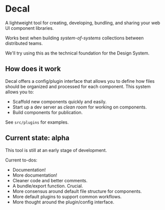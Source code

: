 # Decal

A lightweight tool for creating, developing, bundling, and sharing your web UI component libraries.

Works best when building _system-of-systems_ collections between distributed teams.

We'll try using this as the technical foundation for the Design System.

## How does it work

Decal offers a config/plugin interface that allows you to define how files should be organized and processed for each component. This system allows you to:

- Scaffold new components quickly and easily.
- Start up a dev server as _clean room_ for working on components.
- Build components for publication.

See `src/plugins` for examples.

## Current state: alpha

This tool is still at an early stage of development.

Current to-dos:

- Documentation!
- More documentation!
- Cleaner code and better comments.
- A bundle/export function. Crucial.
- More consensus around default file structure for components.
- More default plugins to support common workflows.
- More thought around the plugin/config interface.
